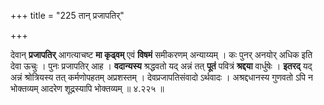 +++
title = "225 तान् प्रजापतिर्"

+++


देवान् **प्रजापतिर्** आगत्याचष्ट **मा कृढ्वम्** एवं **विषमं** समीकरणम् अन्याय्यम् । कः पुनर् अनयोर् अधिक इति देवा ऊचुः । पुनः प्रजापतिर् आह । **वदान्यस्य** श्रद्धवतो यद् अन्नं तत् **पूतं** पवित्रं **श्रद्दया** वार्धुषेः । **इतरद्** यद् अन्नं श्रोत्रियस्य तत् कर्मणोपहतम् अप्रशस्तम् । देवप्रजापतिसंवादो ऽर्थवादः । अश्रद्दधानस्य गुणवतो ऽपि न भोक्तव्यम् आदरेण शूद्रस्यापि भोक्तव्यम् ॥ ४.२२५ ॥